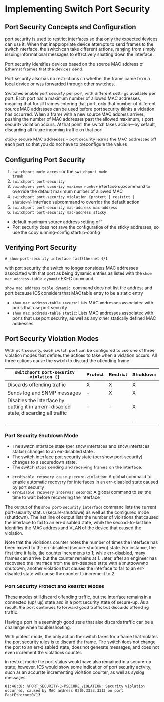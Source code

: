 # Implementing Switch Port Security
## Port Security Concepts and Configuration
port security is used to restrict interfaces so that only the expected devices can use it.
When that inappropriate device attempts to send frames to the switch interface, the switch can take different actions, ranging from simply issuing informational messages to effectively shutting down the interface.

Port security identifies devices based on the source MAC address of Ethernet frames that the devices send.

Port security also has no restrictions on whether the frame came from a local device or was forwarded through other switches.

Switches enable port security per port, with different settings available per port. Each port has a maximum number of allowed MAC addresses, meaning that for all frames entering that port, only that number of different source MAC addresses can be used before port security thinks a violation has occurred. When a frame with a new source MAC address arrives, pushing the number of MAC addresses past the allowed maximum, a port security violation occurs. At that point, the switch takes action—by default, discarding all future
incoming traffic on that port.

 sticky secure MAC addresses - port security learns the MAC addresses off each port so that you do not have to preconfigure the values
## Configuring Port Security 

 1. <code>switchport mode access</code> or the <code>switchport mode trunk</code>
 2. <code>switchport port-security</code>
 3. <code>switchport port-security maximum number</code> interface subcommand to override the default maximum number of allowed MAC
 4. <code>switchport port-security violation {protect | restrict | shutdown}</code> interface subcommand to override the default action
 5.  <code>switchport port-security mac-address mac-address</code>
 6. <code>switchport port-security mac-address sticky</code>

 * default maximum source address setting of 1
 * Port security does not save the configuration of the sticky addresses, so use the copy running-config startup-config

## Verifying Port Security 

 <code># show port-security interface fastEthernet 0/1</code>

with port security, the switch no longer considers MAC addresses associated with that port as being dynamic entries as listed with the <code>show mac address-table dynamic</code> EXEC command
 
 <code>show mac address-table dynamic </code>command does not list the address and port because IOS considers that MAC table entry to be a static entry. 

* <code>show mac address-table secure</code>: Lists MAC addresses associated with ports that use port security
* <code>show mac address-table static</code>: Lists MAC addresses associated with ports that use port
security, as well as any other statically defined MAC addresses

## Port Security Violation Modes
With port security, each switch port can be configured to use one of three violation modes that defines the actions to take when a violation occurs. All three options cause the switch to discard the offending frame 

 | <code>switchport port-security violation {}</code>  | Protect  | Restrict  | Shutdown  |  
|---|---|---|---|
| Discards offending traffic  | X  | X  | X  |  
| Sends log and SNMP messages  | -  | X  | X  |  
| Disables the interface by putting it in an err-disabled state, discarding all traffic  | -  | -  | X  |
||||.|

### Port Security Shutdown Mode
- The switch interface state (per show interfaces and show interfaces status) changes to an err-disabled state .
- The switch interface port security state (per show port-security) changes to a securedown state.
- The switch stops sending and receiving frames on the interface.

* <code>errdisable recovery cause psecure-violation</code>: A global command to enable automatic recovery for interfaces in an err-disabled state caused by port security
* <code>errdisable recovery interval seconds</code>: A global command to set the time to wait before recovering the interface

The output of the <code>show port-security interface</code> command lists the current port-security status (secure-shutdown) as well as the configured mode (shutdown). The last line of output lists the number of violations that caused the interface to fail to an err-disabled state, while the second-to-last line identifies the MAC address and VLAN of the device that caused the violation.

Note that the violations counter notes the number of times the interface has been moved to the err-disabled (secure-shutdown) state. For instance, the first time it fails, the counter increments to 1; while err-disabled, many frames can arrive, but the counter remains at 1. Later, after an engineer has recovered the interface from the err-disabled state with a shutdown/no shutdown, another violation that causes the interface to fail to an err-disabled state will cause the counter to increment to 2.

### Port Security Protect and Restrict Modes
These modes still discard offending traffic, but the interface remains in a connected (up/ up) state and in a port security state of secure-up. As a result, the port continues to forward good traffic but discards offending traffic.

Having a port in a seemingly good state that also discards traffic can be a challenge when troubleshooting.

With protect mode, the only action the switch takes for a frame that violates the port security rules is to discard the frame. The switch does not change the port to an err-disabled state, does not generate messages, and does not even increment the violations counter.

in restrict mode the port status would have also remained in a secure-up state; however, IOS would show some indication of port security activity, such as an accurate incrementing violation counter, as well
as syslog messages.

    01:46:58: %PORT_SECURITY-2-PSECURE_VIOLATION: Security violation occurred, caused by MAC address 0200.3333.3333 on port FastEthernet0/13